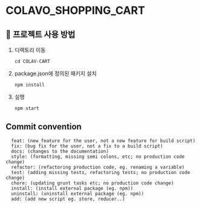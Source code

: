 
# COLAVO_SHOPPING_CART

## 📖 프로젝트 사용 방법

1. 디렉토리 이동
    ```
    cd COLAV-CART
    ```

2. package.json에 정의된 패키지 설치
    ```
    npm install
    ```

3. 실행
    ```
    npm start
    ```

## Commit convention
```
  feat: (new feature for the user, not a new feature for build script)
  fix: (bug fix for the user, not a fix to a build script)
  docs: (changes to the documentation)
  style: (formatting, missing semi colons, etc; no production code change)
  refactor: (refactoring production code, eg. renaming a variable)
  test: (adding missing tests, refactoring tests; no production code change)
  chore: (updating grunt tasks etc; no production code change)
  install: (install external package (eg. npm))
  uninstall: (uninstall external package (eg. npm))
  add: (add new script eg. store, reducer..)
```
